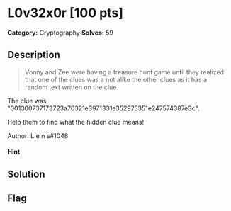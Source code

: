 # L0v32x0r [100 pts]

**Category:** Cryptography
**Solves:** 59

## Description
>Vonny and Zee were having a treasure hunt game until they realized that one of the clues was a not alike the other clues as it has a random text written on the clue.

The clue was "001300737173723a70321e3971331e352975351e247574387e3c".

Help them to find what the hidden clue means!

Author: L e n s#1048

#### Hint 

## Solution

## Flag

